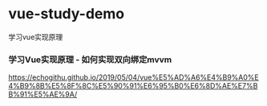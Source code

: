 # vue-study-demo
学习vue实现原理

### 学习Vue实现原理 - 如何实现双向绑定mvvm
https://echogithu.github.io/2019/05/04/vue%E5%AD%A6%E4%B9%A0%E4%B9%8B%E5%8F%8C%E5%90%91%E6%95%B0%E6%8D%AE%E7%BB%91%E5%AE%9A/
